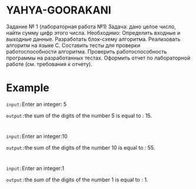 # YAHYA-GOORAKANI

Задание № 1 (лабораторная работа №1)
Задача: дано целое число, найти сумму цифр этого числа.
Необходимо:
Определить входные и выходные данные.
Разработать блок-схему алгоритма.
Реализовать алгоритм на языке С.
Составить тесты для проверки работоспособности алгоритма.
Проверить работоспособность программы на разработанных тестах.
Оформить отчет по лабораторной работе (см. требования к отчету).

#
# Example

`input:`Enter an integer: 5

`output:`the sum of the digits of the number 5 is equal to : 15.
#
`input:`Enter an integer:10

`output:`the sum of the digits of the number 10 is equal to : 55. 
#
`input:`Enter an integer:1

`output:`the sum of the digits of the number 1 is equal to : 1.
#
